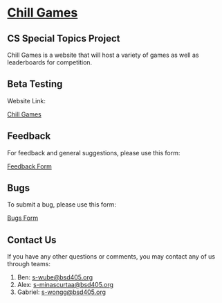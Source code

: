 # [Chill Games](https://alexdminascurta.wixsite.com/chill-games)
## CS Special Topics Project
Chill Games is a website that will host a variety of games as well as leaderboards for competition.

## Beta Testing
Website Link:

[Chill Games](https://alexdminascurta.wixsite.com/chill-games)

## Feedback
For feedback and general suggestions, please use this form:

[Feedback Form](https://forms.office.com/r/s4wxiKKf0y)

## Bugs
To submit a bug, please use this form:

[Bugs Form](https://forms.office.com/r/hMTaKXHguu)

## Contact Us
If you have any other questions or comments, you may contact any of us through teams:
1. Ben: s-wube@bsd405.org
2. Alex: s-minascurtaa@bsd405.org
3. Gabriel: s-wongg@bsd405.org

